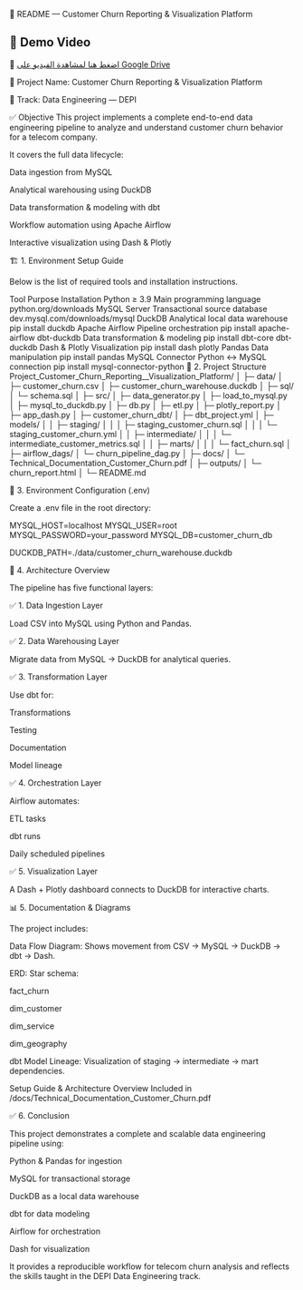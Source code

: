 📄 README — Customer Churn Reporting & Visualization Platform

## 🎥 Demo Video


🔗 [اضغط هنا لمشاهدة الفيديو على Google Drive](https://drive.google.com/file/d/1bJ5uq-vqKlLI7HIEcKcDXonw5XNYD5d4/view?usp=drive_link)


📌 Project Name:
Customer Churn Reporting & Visualization Platform

📌 Track:
Data Engineering — DEPI

✅ Objective
This project implements a complete end-to-end data engineering pipeline to analyze and understand customer churn behavior for a telecom company.

It covers the full data lifecycle:

Data ingestion from MySQL

Analytical warehousing using DuckDB

Data transformation & modeling with dbt

Workflow automation using Apache Airflow

Interactive visualization using Dash & Plotly

🏗️ 1. Environment Setup Guide

Below is the list of required tools and installation instructions.

Tool	Purpose	Installation
Python ≥ 3.9	Main programming language	python.org/downloads
MySQL Server	Transactional source database	dev.mysql.com/downloads/mysql
DuckDB	Analytical local data warehouse	pip install duckdb
Apache Airflow	Pipeline orchestration	pip install apache-airflow
dbt-duckdb	Data transformation & modeling	pip install dbt-core dbt-duckdb
Dash & Plotly	Visualization	pip install dash plotly
Pandas	Data manipulation	pip install pandas
MySQL Connector	Python ↔ MySQL connection	pip install mysql-connector-python
📁 2. Project Structure
Project_Customer_Churn_Reporting__Visualization_Platform/
│
├─ data/
│   ├─ customer_churn.csv
│   ├─ customer_churn_warehouse.duckdb
│
├─ sql/
│   └─ schema.sql
│
├─ src/
│   ├─ data_generator.py
│   ├─ load_to_mysql.py
│   ├─ mysql_to_duckdb.py
│   ├─ db.py
│   ├─ etl.py
│   ├─ plotly_report.py
│   ├─ app_dash.py
│
├─ customer_churn_dbt/
│   ├─ dbt_project.yml
│   ├─ models/
│   │   ├─ staging/
│   │   │   ├─ staging_customer_churn.sql
│   │   │   └─ staging_customer_churn.yml
│   │   ├─ intermediate/
│   │   │   └─ intermediate_customer_metrics.sql
│   │   ├─ marts/
│   │   │   └─ fact_churn.sql
│
├─ airflow_dags/
│   └─ churn_pipeline_dag.py
│
├─ docs/
│   └─ Technical_Documentation_Customer_Churn.pdf
│
├─ outputs/
│   └─ churn_report.html
│
└─ README.md

🔐 3. Environment Configuration (.env)

Create a .env file in the root directory:

MYSQL_HOST=localhost
MYSQL_USER=root
MYSQL_PASSWORD=your_password
MYSQL_DB=customer_churn_db

DUCKDB_PATH=./data/customer_churn_warehouse.duckdb

🧱 4. Architecture Overview

The pipeline has five functional layers:

✅ 1. Data Ingestion Layer

Load CSV into MySQL using Python and Pandas.

✅ 2. Data Warehousing Layer

Migrate data from MySQL → DuckDB for analytical queries.

✅ 3. Transformation Layer

Use dbt for:

Transformations

Testing

Documentation

Model lineage

✅ 4. Orchestration Layer

Airflow automates:

ETL tasks

dbt runs

Daily scheduled pipelines

✅ 5. Visualization Layer

A Dash + Plotly dashboard connects to DuckDB for interactive charts.

📊 5. Documentation & Diagrams

The project includes:

Data Flow Diagram:
Shows movement from CSV → MySQL → DuckDB → dbt → Dash.

ERD:
Star schema:

fact_churn

dim_customer

dim_service

dim_geography

dbt Model Lineage:
Visualization of staging → intermediate → mart dependencies.

Setup Guide & Architecture Overview
Included in /docs/Technical_Documentation_Customer_Churn.pdf

✅ 6. Conclusion

This project demonstrates a complete and scalable data engineering pipeline using:

Python & Pandas for ingestion

MySQL for transactional storage

DuckDB as a local data warehouse

dbt for data modeling

Airflow for orchestration

Dash for visualization

It provides a reproducible workflow for telecom churn analysis and reflects the skills taught in the DEPI Data Engineering track.
